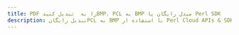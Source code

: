 ---title: PDF را به  تبدیل کنیدBMP، PCL به BMP مبدل رایگان یا Perl SDKdescription: تبدیل رایگانPCL به BMP با استفاده از Perl Cloud APIs & SDK همچنین اسناد PDF را در Cloud ایجاد، ویرایش و رندر کنید.---